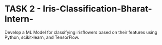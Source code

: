# TASK 2 - Iris-Classification-Bharat-Intern-
Develop a ML Model for classifying irisflowers based on their features using
Python, scikit-learn, and TensorFlow.
